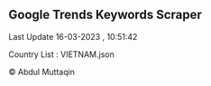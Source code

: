 

## Google Trends Keywords Scraper 
 
Last Update 16-03-2023 , 10:51:42

Country List :
VIETNAM.json



© Abdul Muttaqin 
